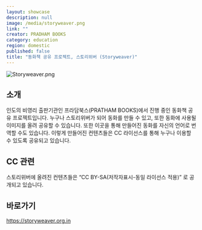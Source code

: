 ```yaml
---
layout: showcase
description: null
image: /media/storyweaver.png
link: ""
creator: PRADHAM BOOKS
category: education
region: domestic
published: false
title: "동화책 공유 프로젝트, 스토리위버 (Storyweaver)"
---
```





![Storyweaver.png]({{site.baseurl}}/media/Storyweaver.png)

## 소개
인도의 비영리 출판기관인 프라담북스(PRATHAM BOOKS)에서 진행 중인 동화책 공유 프로젝트입니다.
누구나 스토리위버가 되어 동화를 만들 수 있고, 또한 동화에 사용될 이미지를 올려 공유할 수 있습니다.
또한 이곳을 통해 만들어진 동화를 자신의 언어로 번역할 수도 있습니다.
이렇게 만들어진 컨텐츠들은 CC 라이선스를 통해 누구나 이용할 수 있도록 공유되고 있습니다.

## CC 관련
스토리위버에 올려진 컨텐츠들은 “CC BY-SA(저작자표시-동일 라이선스 적용)” 로 공개되고 있습니다.

## 바로가기
https://storyweaver.org.in
